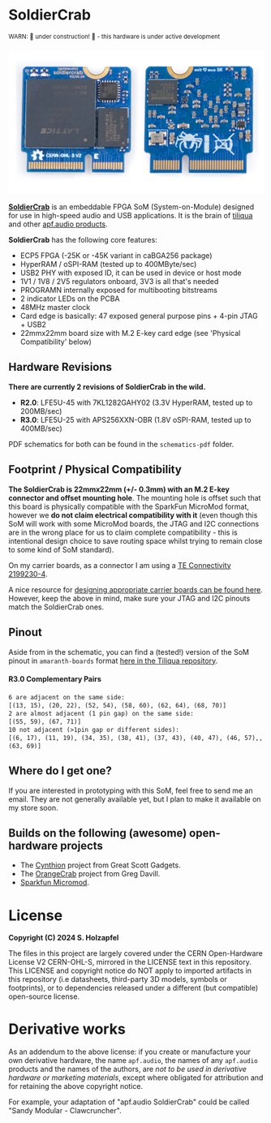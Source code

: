 # SoldierCrab

<sup>WARN: :construction: under construction! :construction: - this hardware is under active development</sup>

![Image of SoldierCrab R2.0 top and bottom](img/soldiercrab-r2.jpg)

[**SoldierCrab**](https://en.wikipedia.org/wiki/Mictyris_longicarpus) is an embeddable FPGA SoM (System-on-Module) designed for use in high-speed audio and USB applications.
It is the brain of [tiliqua](https://github.com/apfaudio/tiliqua) and other [apf.audio products](https://apf.audio/).

**SoldierCrab** has the following core features:
- ECP5 FPGA (-25K or -45K variant in caBGA256 package)
- HyperRAM / oSPI-RAM (tested up to 400MByte/sec)
- USB2 PHY with exposed ID, it can be used in device or host mode
- 1V1 / 1V8 / 2V5 regulators onboard, 3V3 is all that's needed
- PROGRAMN internally exposed for multibooting bitstreams
- 2 indicator LEDs on the PCBA
- 48MHz master clock
- Card edge is basically: 47 exposed general purpose pins + 4-pin JTAG + USB2
- 22mmx22mm board size with M.2 E-key card edge (see 'Physical Compatibility' below)

## Hardware Revisions

**There are currently 2 revisions of SoldierCrab in the wild.**
- **R2.0**: LFE5U-45 with 7KL1282GAHY02 (3.3V HyperRAM, tested up to 200MB/sec)
- **R3.0**: LFE5U-25 with APS256XXN-OBR (1.8V oSPI-RAM, tested up to 400MB/sec)

PDF schematics for both can be found in the `schematics-pdf` folder.

## Footprint / Physical Compatibility

**The SoldierCrab is 22mmx22mm (+/- 0.3mm) with an M.2 E-key connector and offset mounting hole**. The mounting hole is offset such that this board is physically compatible with the SparkFun MicroMod format, however we **do not claim electrical compatibility with it** (even though this SoM will work with some MicroMod boards, the JTAG and I2C connections are in the wrong place for us to claim complete compatibility - this is intentional design choice to save routing space whilst trying to remain close to some kind of SoM standard).

On my carrier boards, as a connector I am using a [TE Connectivity 2199230-4](https://www.lcsc.com/product-detail/Edgeboard-Connectors_TE-Connectivity-2199230-4_C2977809.html).

A nice resource for [designing appropriate carrier boards can be found here](https://learn.sparkfun.com/tutorials/designing-with-micromod/how-to-design-a-micromod-carrier-board). However, keep the above in mind, make sure your JTAG and I2C pinouts match the SoldierCrab ones.

## Pinout

Aside from in the schematic, you can find a (tested!) version of the SoM pinout in `amaranth-boards` format [here in the Tiliqua repository](https://github.com/apfaudio/tiliqua/blob/e4d43d70f0be8f8c47809bad94cfb414b5939a86/gateware/src/tiliqua/tiliqua_platform.py#L18-L129).

#### R3.0 Complementary Pairs

```
6 are adjacent on the same side:
[(13, 15), (20, 22), (52, 54), (58, 60), (62, 64), (68, 70)]
2 are almost adjacent (1 pin gap) on the same side:
[(55, 59), (67, 71)]
10 not adjacent (>1pin gap or different sides):
[(6, 17), (11, 19), (34, 35), (38, 41), (37, 43), (40, 47), (46, 57),, (63, 69)]
```

## Where do I get one?

If you are interested in prototyping with this SoM, feel free to send me an email. They are not generally available yet, but I plan to make it available on my store soon.

## Builds on the following (awesome) open-hardware projects
- The [Cynthion](https://github.com/greatscottgadgets/cynthion-hardware) project from Great Scott Gadgets.
- The [OrangeCrab](https://github.com/orangecrab-fpga/orangecrab-hardware) project from Greg Davill.
- [Sparkfun Micromod](https://www.sparkfun.com/micromod).

# License

**Copyright (C) 2024 S. Holzapfel**

The files in this project are largely covered under the CERN Open-Hardware License V2 CERN-OHL-S, mirrored in the LICENSE text in this repository. This LICENSE and copyright notice do NOT apply to imported artifacts in this repository (i.e datasheets, third-party 3D models, symbols or footprints), or to dependencies released under a different (but compatible) open-source license.

# Derivative works

As an addendum to the above license: if you create or manufacture your own derivative hardware, the name `apf.audio`, the names of any `apf.audio` products and the names of the authors, are *not to be used in derivative hardware or marketing materials*, except where obligated for attribution and for retaining the above copyright notice.

For example, your adaptation of "apf.audio SoldierCrab" could be called "Sandy Modular - Clawcruncher".
